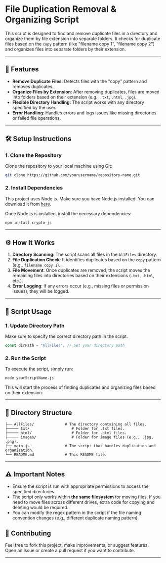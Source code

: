# File Duplication Removal & Organizing Script

This script is designed to find and remove duplicate files in a directory and organize them by file extension into separate folders. It checks for duplicate files based on the `copy` pattern (like "filename copy 1", "filename copy 2") and organizes files into separate folders by their extension.

---

## 🚀 **Features**

- **Remove Duplicate Files**: Detects files with the "copy" pattern and removes duplicates.
- **Organize Files by Extension**: After removing duplicates, files are moved into folders based on their extension (e.g., `.txt`, `.html`, `.jpg`).
- **Flexible Directory Handling**: The script works with any directory specified by the user.
- **Error Handling**: Handles errors and logs issues like missing directories or failed file operations.

---

## 🛠 **Setup Instructions**

### **1. Clone the Repository**
Clone the repository to your local machine using Git:

```bash
git clone https://github.com/yourusername/repository-name.git
```

### **2. Install Dependencies**
This project uses Node.js. Make sure you have Node.js installed. You can download it from [here](https://nodejs.org/).

Once Node.js is installed, install the necessary dependencies:

```bash
npm install crypto-js
```

---

## ⚙️ **How It Works**

1. **Directory Scanning**: The script scans all files in the `AllFiles` directory.
2. **File Duplication Check**: It identifies duplicates based on the `copy` pattern (e.g., `filename copy 1`).
3. **File Movement**: Once duplicates are removed, the script moves the remaining files into directories based on their extensions (`.txt`, `.html`, etc.).
4. **Error Logging**: If any errors occur (e.g., missing files or permission issues), they will be logged.

---

## 📝 **Script Usage**

### **1. Update Directory Path**
Make sure to specify the correct directory path in the script.

```javascript
const dirPath = "AllFiles"; // Set your directory path
```

### **2. Run the Script**

To execute the script, simply run:

```bash
node yourScriptName.js
```

This will start the process of finding duplicates and organizing files based on their extension.

---

## 📂 **Directory Structure**

```
├── AllFiles/              # The directory containing all files.
├───── txt/                   # Folder for .txt files.
├───── html/                  # Folder for .html files.
├───── images/                # Folder for image files (e.g., .jpg, .png).
├── main.js                # The script that handles duplication and organization.
└── README.md              # This README file.
```

---

## ⚠️ **Important Notes**

- Ensure the script is run with appropriate permissions to access the specified directories.
- The script only works within **the same filesystem** for moving files. If you need to move files across different drives, extra code for copying and deleting would be required.
- You can modify the regex pattern in the script if the file naming convention changes (e.g., different duplicate naming pattern).


## 🏅 **Contributing**

Feel free to fork this project, make improvements, or suggest features. Open an issue or create a pull request if you want to contribute.

---
